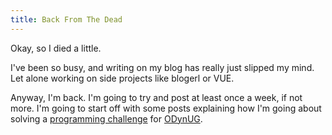 ```yaml
---
title: Back From The Dead
---
```

Okay, so I died a little.

I've been so busy, and writing on my blog has really just slipped my mind. Let
alone working on side projects like blogerl or VUE.

Anyway, I'm back. I'm going to try and post at least once a week, if not more.
I'm going to start off with some posts explaining how I'm going about solving
a [programming challenge][1] for [ODynUG][2].

   [1]: http://github.com/stesla/odynug/blob/3d3d75cc4d70b189c625579ce841de3ce7ada68b/pet_paradise/README

   [2]: http://odynug.kicks-ass.org

